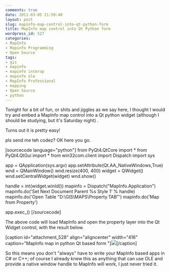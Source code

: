 ```yaml
---
comments: true
date: 2011-03-05 21:59:40
layout: post
slug: mapinfo-map-control-into-qt-python-form
title: MapInfo map control into Qt Python form
wordpress_id: 527
categories:
- MapInfo
- Mapinfo Programming
- Open Source
tags:
- gis
- mapinfo
- mapinfo interop
- mapinfo ole
- MapInfo Professional
- mapping
- Open Source
- python
---
```


Tonight for a bit of fun, or shits and jiggles as we say here, I thought I would try and embed a MapInfo map control into a Qt python widget (although I should be studying, but it's Saturday night) .

Turns out it is pretty easy!

pls send me teh codez? OK here you go.

[sourcecode language="python"]
from PyQt4.QtCore import *
from PyQt4.QtGui import *
from win32com.client import Dispatch
import sys

app = QApplication(sys.argv)
app.setAttribute(Qt.AA_NativeWindows,True)
wnd = QMainWindow()
wnd.resize(400, 400)
widget = QWidget()
wnd.setCentralWidget(widget)
wnd.show()

handle = int(widget.winId())
mapinfo = Dispatch("MapInfo.Application")
mapinfo.do('Set Next Document Parent %s Style 1' % handle)
mapinfo.do('Open Table "D:\GIS\MAPS\Property.TAB"')
mapinfo.do('Map from Property')

app.exec_()
[/sourcecode]

The above code will load MapInfo and open the property layer into the Qt Widget control, with the result below.

[caption id="attachment_528" align="aligncenter" width="416" caption="MapInfo map in python Qt based form "][![](http://woostuff.files.wordpress.com/2011/03/mapinfo.png)](http://woostuff.files.wordpress.com/2011/03/mapinfo.png)[/caption]


So this means you don't "always" have to write your MapInfo based apps in C# or C++; of course I already knew this as anything that can use OLE and provide a native window handle to MapInfo will work, I just never tried it.
